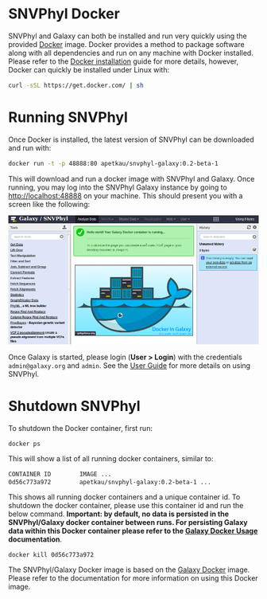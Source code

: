 SNVPhyl Docker
==============

SNVPhyl and Galaxy can both be installed and run very quickly using the provided [Docker][] image.  Docker provides a method to package software along with all dependencies and run on any machine with Docker installed.  Please refer to the [Docker installation][] guide for more details, however, Docker can quickly be installed under Linux with:

```bash
curl -sSL https://get.docker.com/ | sh
```

Running SNVPhyl
===============

Once Docker is installed, the latest version of SNVPhyl can be downloaded and run with:

```bash
docker run -t -p 48888:80 apetkau/snvphyl-galaxy:0.2-beta-1
```

This will download and run a docker image with SNVPhyl and Galaxy.  Once running, you may log into the SNVPhyl Galaxy instance by going to <http://localhost:48888> on your machine.  This should present you with a screen like the following:

![snvphyl-galaxy-docker][]

Once Galaxy is started, please login (**User > Login**) with the credentials `admin@galaxy.org` and `admin`.  See the [User Guide][] for more details on using SNVPhyl.

Shutdown SNVPhyl
================

To shutdown the Docker container, first run:

```
docker ps
```

This will show a list of all running docker containers, similar to:

```
CONTAINER ID        IMAGE ...
0d56c773a972        apetkau/snvphyl-galaxy:0.2-beta-1 ...
```

This shows all running docker containers and a unique container id.  To shutdown the docker container, please use this container id and run the below command.  **Important: by default, no data is persisted in the SNVPhyl/Galaxy docker container between runs.  For persisting Galaxy data within this Docker container please refer to the [Galaxy Docker Usage][] documentation**.

```
docker kill 0d56c773a972
```

The SNVPhyl/Galaxy Docker image is based on the [Galaxy Docker][] image.  Please refer to the documentation for more information on using this Docker image.

[Docker]: https://www.docker.com/
[Docker installation]: https://docs.docker.com/installation/
[snvphyl-galaxy-docker]: images/snvphyl-galaxy-docker.png
[User Guide]: ../user-guide/usage.md
[Galaxy Docker]: https://github.com/bgruening/docker-galaxy-stable
[Galaxy Docker Usage]: https://github.com/bgruening/docker-galaxy-stable#usage
